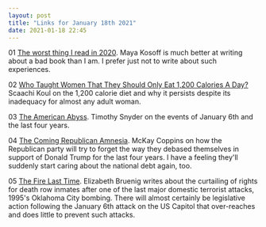 ```yaml
---
layout: post
title: "Links for January 18th 2021"
date: 2021-01-18 22:45
---
```


01 [The worst thing I read in 2020](https://kosoff.medium.com/book-review-the-worst-thing-i-read-in-2020-a3baa5cc13c6). Maya Kosoff is much better at writing about a bad book than I am. I prefer just not to write about such experiences.

02 [Who Taught Women That They Should Only Eat 1,200 Calories A Day?](https://www.buzzfeednews.com/article/scaachikoul/1200-calorie-diet-body-week) Scaachi Koul on the 1,200 calorie diet and why it persists despite its inadequacy for almost any adult woman.

03 [The American Abyss](https://www.nytimes.com/2021/01/09/magazine/trump-coup.html). Timothy Snyder on the events of January 6th and the last four years.

04 [The Coming Republican Amnesia](https://www.theatlantic.com/politics/archive/2021/01/republicans-are-already-rewriting-trump-years/617715/). McKay Coppins on how the Republican party will try to forget the way they debased themselves in support of Donald Trump for the last four years. I have a feeling they'll suddenly start caring about the national debt again, too.

05 [The Fire Last Time](https://www.nytimes.com/2021/01/18/opinion/oklahoma-city-bombing-terror-death-penalty.html). Elizabeth Bruenig writes about the curtailing of rights for death row inmates after one of the last major domestic terrorist attacks, 1995's Oklahoma City bombing. There will almost certainly be legislative action following the January 6th attack on the US Capitol that over-reaches and does little to prevent such attacks.
